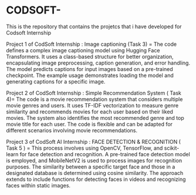 # CODSOFT-

This is the repository that contains the projetcs that i have developed for Codsoft Internship

Project 1 of CodSoft Internship : Image captioning (Task 3) = The code defines a complex image captioning model using Hugging Face Transformers. It uses a class-based structure for better organization, encapsulating image preprocessing, caption generation, and error handling. The model predicts captions for input images based on a pre-trained checkpoint. The example usage demonstrates loading the model and generating captions for a specific image.

Project 2 of CodSoft Internship : Simple Recommendation System ( Task 4)= The code is a movie recommendation system that considers multiple movie genres and users. It uses TF-IDF vectorization to measure genre similarity and recommends movies for each user based on their liked movies. The system also identifies the most recommended genre and top movie title for each user. The code is flexible and can be adapted for different scenarios involving movie recommendations. 

Project 3 of CodSoft AI Internship : FACE DETECTION & RECOGNITION ( Task 5 ) = This process involves using OpenCV, TensorFlow, and scikit-learn for face detection and recognition. A pre-trained face detection model is employed, and MobileNetV2 is used to process images for recognition purposes. The similarity between a specific target face and those in a designated database is determined using cosine similarity. The approach extends to include functions for detecting faces in videos and recognizing faces within static images. 
